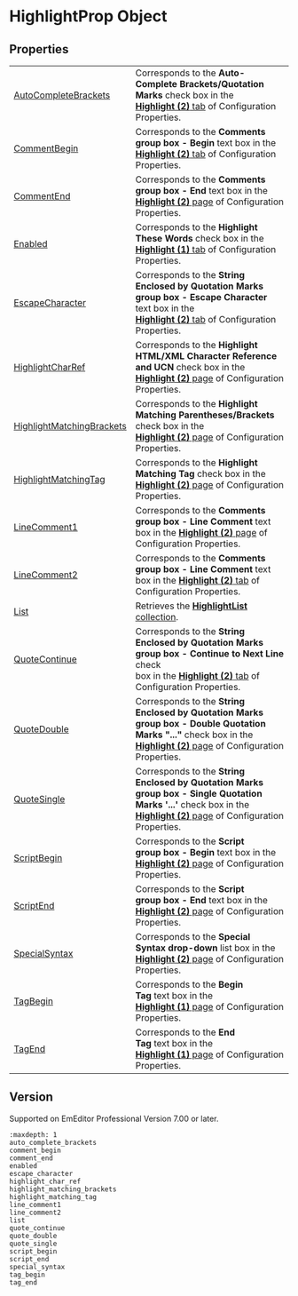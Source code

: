 # HighlightProp Object

## Properties

|     |     |
| --- | --- |
| [AutoCompleteBrackets](auto_complete_brackets) | Corresponds to the **Auto-Complete Brackets/Quotation Marks** check box in the <br> [**Highlight (2)** tab](../../dlg/properties/highlight2/index) of Configuration Properties. |
| [CommentBegin](comment_begin) | Corresponds to the **Comments**<br>**group box - Begin** text box in the <br> [**Highlight (2)** tab](../../dlg/properties/highlight2/index) of Configuration Properties. |
| [CommentEnd](comment_end) | Corresponds to the **Comments**<br>**group box - End** text box in the <br> [**Highlight (2)** page](../../dlg/properties/highlight2/index) of Configuration Properties. |
| [Enabled](enabled) | Corresponds to the **Highlight**<br>**These Words** check box in the [**Highlight (1)** tab](../../dlg/properties/highlight1/index) of Configuration Properties. |
| [EscapeCharacter](escape_character) | Corresponds to the **String**<br>**Enclosed by Quotation Marks group box - Escape Character** text box in the <br> [**Highlight (2)** tab](../../dlg/properties/highlight2/index) of Configuration Properties. |
| [HighlightCharRef](highlight_char_ref) | Corresponds to the **Highlight HTML/XML Character Reference and UCN** check box in the [**Highlight (2)** page](../../dlg/properties/highlight2/index) of Configuration Properties. |
| [HighlightMatchingBrackets](highlight_matching_brackets) | Corresponds to the **Highlight**<br>**Matching Parentheses/Brackets** check box in the <br> [**Highlight (2)** page](../../dlg/properties/highlight2/index) of Configuration Properties. |
| [HighlightMatchingTag](highlight_matching_tag) | Corresponds to the **Highlight**<br>**Matching Tag** check box in the <br> [**Highlight (2)** page](../../dlg/properties/highlight2/index) of Configuration Properties. |
| [LineComment1](line_comment1) | Corresponds to the **Comments**<br>**group box - Line Comment** text box in the [**Highlight (2)** page](../../dlg/properties/highlight2/index) of Configuration Properties. |
| [LineComment2](line_comment2) | Corresponds to the **Comments**<br>**group box - Line Comment** text box in the [**Highlight (2)** tab](../../dlg/properties/highlight2/index) of Configuration Properties. |
| [List](list) | Retrieves the [**HighlightList** collection](../highlight_list/index). |
| [QuoteContinue](quote_continue) | Corresponds to the **String Enclosed by Quotation Marks group box - Continue to Next Line** check <br> box in the [**Highlight (2)** tab](../../dlg/properties/highlight2/index) of Configuration Properties. |
| [QuoteDouble](quote_double) | Corresponds to the **String**<br>**Enclosed by Quotation Marks group box - Double Quotation Marks "..."** check box in the <br> [**Highlight (2)** page](../../dlg/properties/highlight2/index) of Configuration Properties. |
| [QuoteSingle](quote_single) | Corresponds to the **String**<br>**Enclosed by Quotation Marks group box - Single Quotation Marks '...'** check box in the <br> [**Highlight (2)** page](../../dlg/properties/highlight2/index) of Configuration Properties. |
| [ScriptBegin](script_begin) | Corresponds to the **Script**<br>**group box - Begin** text box in the <br> [**Highlight (2)** page](../../dlg/properties/highlight2/index) of Configuration Properties. |
| [ScriptEnd](script_end) | Corresponds to the **Script**<br>**group box - End** text box in the [**Highlight (2)** page](../../dlg/properties/highlight2/index) of Configuration Properties. |
| [SpecialSyntax](special_syntax) | Corresponds to the **Special**<br>**Syntax drop-down** list box in the <br> [**Highlight (2)** page](../../dlg/properties/highlight2/index) of Configuration Properties. |
| [TagBegin](tag_begin) | Corresponds to the **Begin**<br>**Tag** text box in the <br> [**Highlight (1)** page](../../dlg/properties/highlight1/index) of Configuration Properties. |
| [TagEnd](tag_end) | Corresponds to the **End**<br>**Tag** text box in the <br> [**Highlight (1)** page](../../dlg/properties/highlight1/index) of Configuration Properties. |

## Version

Supported on EmEditor Professional Version 7.00 or later.

```{toctree}
:maxdepth: 1
auto_complete_brackets
comment_begin
comment_end
enabled
escape_character
highlight_char_ref
highlight_matching_brackets
highlight_matching_tag
line_comment1
line_comment2
list
quote_continue
quote_double
quote_single
script_begin
script_end
special_syntax
tag_begin
tag_end
```

